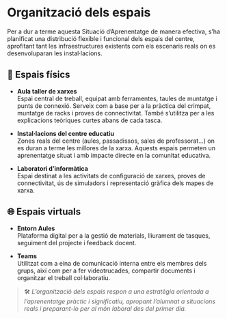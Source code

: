 # **Organització dels espais**

Per a dur a terme aquesta Situació d’Aprenentatge de manera efectiva, s’ha planificat una distribució flexible i funcional dels espais del centre, aprofitant tant les infraestructures existents com els escenaris reals on es desenvoluparan les instal·lacions.

## 🧱 Espais físics

- **Aula taller de xarxes**  
  Espai central de treball, equipat amb ferramentes, taules de muntatge i punts de connexió. Serveix com a base per a la pràctica del crimpat, muntatge de racks i proves de connectivitat. També s’utilitza per a les explicacions teòriques curtes abans de cada tasca.

- **Instal·lacions del centre educatiu**  
  Zones reals del centre (aules, passadissos, sales de professorat...) on es duran a terme les millores de la xarxa. Aquests espais permeten un aprenentatge situat i amb impacte directe en la comunitat educativa.

- **Laboratori d’informàtica**  
  Espai destinat a les activitats de configuració de xarxes, proves de connectivitat, ús de simuladors i representació gràfica dels mapes de xarxa.

## 🌐 Espais virtuals

- **Entorn Aules**  
  Plataforma digital per a la gestió de materials, lliurament de tasques, seguiment del projecte i feedback docent.

- **Teams**  
  Utilitzat com a eina de comunicació interna entre els membres dels grups, així com per a fer videotrucades, compartir documents i organitzar el treball col·laboratiu.

> 🛠️ *L’organització dels espais respon a una estratègia orientada a l’aprenentatge pràctic i significatiu, apropant l’alumnat a situacions reals i preparant-lo per al món laboral des del primer dia.*
